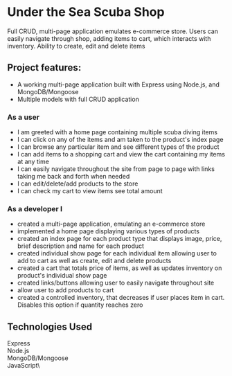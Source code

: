 # Under the Sea Scuba Shop
Full CRUD, multi-page application emulates e-commerce store. Users can easily navigate through shop, adding items to cart, which interacts with inventory. Ability to create, edit and delete items

## Project features:
  - A working multi-page application built with Express using Node.js, and MongoDB/Mongoose
  - Multiple models with full CRUD application

### As a user
- I am greeted with a home page containing multiple scuba diving items
- I can click on any of the items and am taken to the product's index page
- I can browse any particular item and see different types of the product
- I can add items to a shopping cart and view the cart containing my items at any time
- I can easily navigate throughout the site from page to page with links taking me back and forth when needed
- I can edit/delete/add products to the store
- I can check my cart to view items see total amount

### As a developer I
- created a multi-page application, emulating an e-commerce store
- implemented a home page displaying various types of products
- created an index page for each product type that displays image, price, brief description and name for each product
- created individual show page for each individual item allowing user to add to cart as well as create, edit and delete products
- created a cart that totals price of items, as well as updates inventory on product's individual show page
- created links/buttons allowing user to easily navigate throughout site
- allow user to add products to cart
- created a controlled inventory, that decreases if user places item in cart. Disables this option if quantity reaches zero

## Technologies Used  

Express\
Node.js\
MongoDB/Mongoose\
JavaScript\
